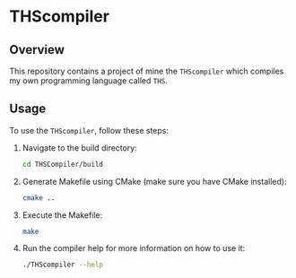 # THScompiler

## Overview

This repository contains a project of mine the `THScompiler` which compiles my own programming language called `THS`.

## Usage

To use the `THScompiler`, follow these steps:

1. Navigate to the build directory:
    ```sh
    cd THSCompiler/build
    ```
2. Generate Makefile using CMake (make sure you have CMake installed):
    ```sh
    cmake ..
    ```

3. Execute the Makefile:
    ```sh
    make
    ```

4. Run the compiler help for more information on how to use it:
    ```sh
    ./THScompiler --help
    ```

